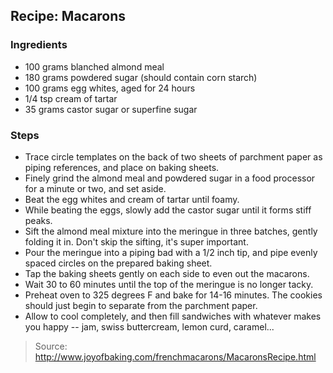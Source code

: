 ## Recipe: Macarons



### Ingredients
 - 100 grams blanched almond meal
 - 180 grams powdered sugar (should contain corn starch)
 - 100 grams egg whites, aged for 24 hours
 - 1/4 tsp cream of tartar
 - 35 grams castor sugar or superfine sugar

### Steps
 - Trace circle templates on the back of two sheets of parchment paper as piping references, and place on baking sheets.
 - Finely grind the almond meal and powdered sugar in a food processor for a minute or two, and set aside.
 - Beat the egg whites and cream of tartar until foamy.
 - While beating the eggs, slowly add the castor sugar until it forms stiff peaks.
 - Sift the almond meal mixture into the meringue in three batches, gently folding it in. Don't skip the sifting, it's super important.
 - Pour the meringue into a piping bad with a 1/2 inch tip, and pipe evenly spaced circles on the prepared baking sheet.
 - Tap the baking sheets gently on each side to even out the macarons.
 - Wait 30 to 60 minutes until the top of the meringue is no longer tacky.
 - Preheat oven to 325 degrees F and bake for 14-16 minutes. The cookies should just begin to separate from the parchment paper.
 - Allow to cool completely, and then fill sandwiches with whatever makes you happy -- jam, swiss buttercream, lemon curd, caramel...

> Source: http://www.joyofbaking.com/frenchmacarons/MacaronsRecipe.html
